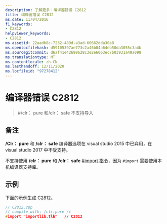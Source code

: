 ```yaml
---
description: 了解更多：编译器错误 C2812
title: 编译器错误 C2812
ms.date: 11/04/2016
f1_keywords:
- C2812
helpviewer_keywords:
- C2812
ms.assetid: 22aadb8c-7232-489d-a3ad-60662dda30a8
ms.openlocfilehash: d59105397ae773c2a46b04a64eb50da3055c3a4b
ms.sourcegitcommit: d6af41e42699628c3e2e6063ec7b03931a49a098
ms.translationtype: MT
ms.contentlocale: zh-CN
ms.lasthandoff: 12/11/2020
ms.locfileid: "97278412"
---
```

# <a name="compiler-error-c2812"></a>编译器错误 C2812

> \#/clr： pure 和/clr： safe 不支持导入

## <a name="remarks"></a>备注

**/Clr： pure** 和 **/clr： safe** 编译器选项在 visual studio 2015 中已弃用，在 visual studio 2017 中不受支持。

不支持使用 **/clr： pure** 和 **/clr： safe** [#import 指令](../../preprocessor/hash-import-directive-cpp.md)，因为 `#import` 需要使用本机编译器支持库。

## <a name="example"></a>示例

下面的示例生成 C2812。

```cpp
// C2812.cpp
// compile with: /clr:pure /c
#import "importlib.tlb"   // C2812
```
